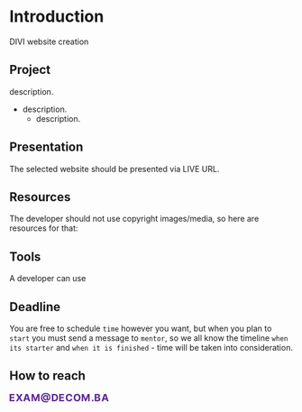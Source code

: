 # Introduction
DIVI website creation



## Project
description.

- description.
    - description.
  


## Presentation
The selected website should be presented via LIVE URL. 



## Resources
The developer should not use copyright images/media, so here are resources for that:



## Tools 
A developer can use  



## Deadline
You are free to schedule `time` however you want, but when you plan to `start` you must send a message to `mentor`, so we all know the timeline `when its starter` and `when it is finished` - time will be taken into consideration.


## How to reach 
<img align="left" src="https://raw.githubusercontent.com/decombh/exams-2019/master/assets/images/touch.png"  width="176">